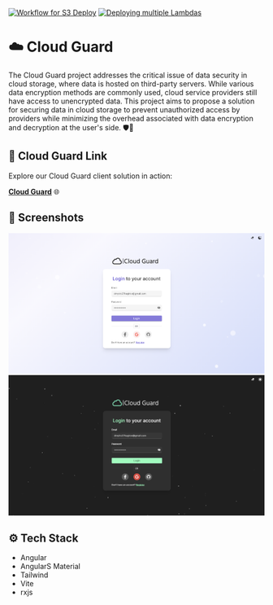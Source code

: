 [![Workflow for S3 Deploy](https://github.com/Secure-Cloud-Guard/cloud-guard-client/actions/workflows/s3-deploy.yml/badge.svg)](https://github.com/Secure-Cloud-Guard/cloud-guard-client/actions/workflows/s3-deploy.yml) [![Deploying multiple Lambdas](https://github.com/Secure-Cloud-Guard/cloud-guard-client/actions/workflows/lamdas-deploy.yml/badge.svg)](https://github.com/Secure-Cloud-Guard/cloud-guard-client/actions/workflows/lamdas-deploy.yml)
# ☁️ Cloud Guard

The Cloud Guard project addresses the critical issue of data security in cloud storage, where data is hosted on third-party servers. While various data encryption methods are commonly used, cloud service providers still have access to unencrypted data. This project aims to propose a solution for securing data in cloud storage to prevent unauthorized access by providers while minimizing the overhead associated with data encryption and decryption at the user's side. 🛡️💾

## 🚀 Cloud Guard Link

Explore our Cloud Guard client solution in action:

[**Cloud Guard**](https://auth.cloud-guard.app/) 🌐

## 📸 Screenshots

![App Screenshot](https://github.com/Dmytro27Ind/images/blob/main/cloud-guard-client-2.png)
![App Screenshot](https://github.com/Dmytro27Ind/images/blob/main/cloud-guard-client-1.png)

## ⚙️ Tech Stack
- Angular
- AngularS Material
- Tailwind
- Vite
- rxjs

